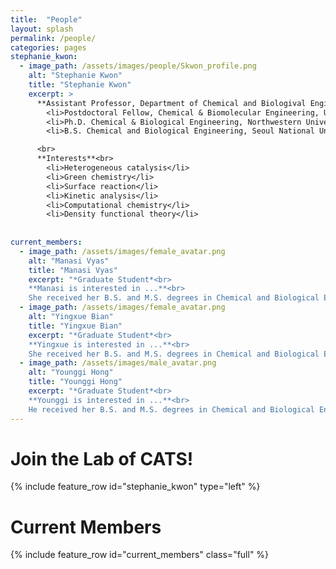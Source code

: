 ```yaml
---
title:  "People"
layout: splash
permalink: /people/
categories: pages
stephanie_kwon:
  - image_path: /assets/images/people/Skwon_profile.png
    alt: "Stephanie Kwon"
    title: "Stephanie Kwon"
    excerpt: >
      **Assistant Professor, Department of Chemical and Biologival Engineering**<br>
        <li>Postdoctoral Fellow, Chemical & Biomolecular Engineering, UC Berkeley, 2015 - 2019</li>
        <li>Ph.D. Chemical & Biological Engineering, Northwestern University, 2015</li>
        <li>B.S. Chemical and Biological Engineering, Seoul National University, 2010</li>

      <br>
      **Interests**<br>
        <li>Heterogeneous catalysis</li>
        <li>Green chemistry</li>
        <li>Surface reaction</li>
        <li>Kinetic analysis</li>
        <li>Computational chemistry</li>
        <li>Density functional theory</li>
    
    
current_members:
  - image_path: /assets/images/female_avatar.png
    alt: "Manasi Vyas"
    title: "Manasi Vyas"
    excerpt: "*Graduate Student*<br>
    **Manasi is interested in ...**<br> 
    She received her B.S. and M.S. degrees in Chemical and Biological Engineering "
  - image_path: /assets/images/female_avatar.png
    alt: "Yingxue Bian"
    title: "Yingxue Bian"
    excerpt: "*Graduate Student*<br>
    **Yingxue is interested in ...**<br>
    She received her B.S. and M.S. degrees in Chemical and Biological Engineering "
  - image_path: /assets/images/male_avatar.png
    alt: "Younggi Hong"
    title: "Younggi Hong"
    excerpt: "*Graduate Student*<br>
    **Younggi is interested in ...**<br>
    He received her B.S. and M.S. degrees in Chemical and Biological Engineering "
---
```

<p></p>

Join the Lab of CATS!
====================

{% include feature_row id="stephanie_kwon" type="left" %}

Current Members
===============

{% include feature_row id="current_members" class="full" %}
